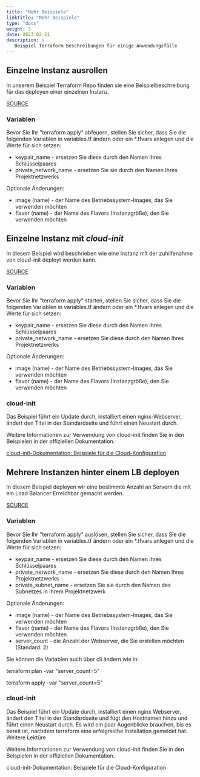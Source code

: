 ```yaml
---
title: "Mehr Beispiele"
linkTitle: "Mehr Beispiele"
type: "docs"
weight: 3
date: 2023-02-21
description: >
   Beispiel Terraform Beschreibungen für einige Anwendungsfälle
---
```


## Einzelne Instanz ausrollen

In unserem Beispiel Terraform Repo finden sie eine Beispielbeschreibung für das deployen einer einzelnen Instanz.

[SOURCE](https://github.com/pluscloudopen/terraform-pco/tree/main/just-one-instance)

### Variablen

Bevor Sie Ihr "terraform apply" abfeuern, stellen Sie sicher, dass Sie die folgenden Variablen in variables.tf ändern oder ein *.tfvars anlegen und die Werte für sich setzen:

* keypair_name - ersetzen Sie diese durch den Namen Ihres Schlüsselpaares
* private_network_name - ersetzen Sie sie durch den Namen Ihres Projektnetzwerks

Optionale Änderungen:

* image (name) - der Name des Betriebssystem-Images, das Sie verwenden möchten
* flavor (name) - der Name des Flavors (Instanzgröße), den Sie verwenden möchten

## Einzelne Instanz mit *cloud-init*

In diesem Beispiel wird beschrieben wie eine Instanz mit der zuhilfenahme von cloud-init deployt werden kann.

[SOURCE](https://github.com/pluscloudopen/terraform-pco/tree/main/instance-using-cloud-init)

### Variablen

Bevor Sie Ihr "terraform apply" starten, stellen Sie sicher, dass Sie die folgenden Variablen in variables.tf ändern oder ein *.tfvars anlegen und die Werte für sich setzen:

* keypair_name - ersetzen Sie diese durch den Namen Ihres Schlüsselpaares
* private_network_name - ersetzen Sie diese durch den Namen Ihres Projektnetzwerks

Optionale Änderungen:

* image (name) - der Name des Betriebssystem-Images, das Sie verwenden möchten
* flavor (name) - der Name des Flavors (Instanzgröße), den Sie verwenden möchten

### cloud-init

Das Beispiel führt ein Update durch, installiert einen nginx-Webserver, ändert den Titel in der Standardseite und führt einen Neustart durch.

Weitere Informationen zur Verwendung von cloud-init finden Sie in den Beispielen in der offiziellen Dokumentation.

[cloud-init-Dokumentation: Beispiele für die Cloud-Konfiguration](https://cloudinit.readthedocs.io/en/latest/reference/examples.html)

## Mehrere Instanzen hinter einem LB deployen

In diesem Beispiel deployen wir eine bestimmte Anzahl an Servern die mit ein Load Balancer Erreichbar gemacht werden.

[SOURCE](https://cloudinit.readthedocs.io/en/latest/reference/examples.html)

### Variablen

Bevor Sie Ihr "terraform apply" auslösen, stellen Sie sicher, dass Sie die folgenden Variablen in variables.tf ändern oder ein *.tfvars anlegen und die Werte für sich setzen:

* keypair_name - ersetzen Sie diese durch den Namen Ihres Schlüsselpaares
* private_network_name - ersetzen Sie diese durch den Namen Ihres Projektnetzwerks
* private_subnet_name - ersetzen Sie sie durch den Namen des Subnetzes in Ihrem Projektnetzwerk

Optionale Änderungen:

* image (name) - der Name des Betriebssystem-Images, das Sie verwenden möchten
* flavor (name) - der Name des Flavors (Instanzgröße), den Sie verwenden möchten
* server_count - die Anzahl der Webserver, die Sie erstellen möchten (Standard: 2)

Sie können die Variablen auch über cli ändern wie in:

terraform plan -var "server_count=5"

terraform apply -var "server_count=5"

### cloud-init

Das Beispiel führt ein Update durch, installiert einen nginx Webserver, ändert den Titel in der Standardseite und fügt den Hostnamen hinzu und führt einen Neustart durch. Es wird ein paar Augenblicke brauchen, bis es bereit ist, nachdem terraform eine erfolgreiche Installation gemeldet hat.
Weitere Lektüre

Weitere Informationen zur Verwendung von cloud-init finden Sie in den Beispielen in der offiziellen Dokumentation.

cloud-init-Dokumentation: Beispiele für die Cloud-Konfiguration
